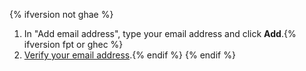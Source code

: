 {% ifversion not ghae %}
1. In "Add email address", type your email address and click **Add**.{% ifversion fpt or ghec %}
1. [Verify your email address](/get-started/signing-up-for-github/verifying-your-email-address).{% endif %}
{% endif %}
